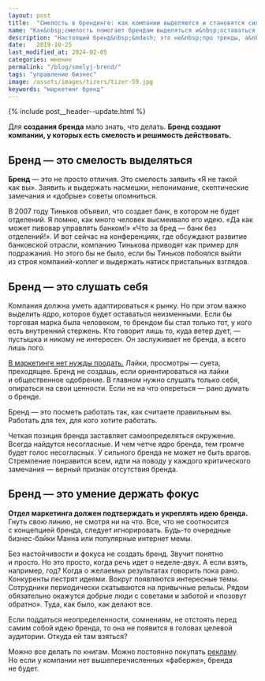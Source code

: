 ```yaml
---
layout: post
title:  "Смелость в брендинге: как компании выделяются и становятся сильнее"
name: "Как&nbsp;смелость помогает брендам выделяться и&nbsp;оставаться собой"
description: "Настоящий бренд&nbsp;&mdash; это не&nbsp;про тренды, а&nbsp;про смелость идти своим путём. Разбираем, почему компании, которые не&nbsp;боятся выделяться, привлекают клиентов и&nbsp;меняют рынок."
date:   2019-10-25
last_modified_at: 2024-02-05
categories: мнение
permalink: "/blog/smelyj-brend/"
tags: "управление бизнес"
image: /assets/images/tizers/tizer-59.jpg
keywords: "маркетинг бренд"
---
```



{% include post__header--update.html %}

<p>Для <b>создания бренда</b> мало знать, что делать. <strong>Бренд создают компании, у&nbsp;которых есть смелость и&nbsp;решимость действовать.</strong></p>

<section class="row-gap--m">
<h2 class="section__title h1 bold ">Бренд&nbsp;— это смелость выделяться</h2>
<p><b>Бренд</b>&nbsp;— это не&nbsp;просто отличия. Это смелость заявить «Я&nbsp;не&nbsp;такой как&nbsp;вы». Заявить и&nbsp;выдержать насмешки, непонимание, скептические замечания и&nbsp;«добрые» советы опомниться.</p>
<p>В&nbsp;2007 году Тиньков объявил, что создает банк, в&nbsp;котором не&nbsp;будет отделений. Я&nbsp;помню, как много человек высмеивало его идею. «Да&nbsp;как может пивовар управлять банком!» «Что за&nbsp;бред&nbsp;— банк без отделений!». И&nbsp;вот сейчас на&nbsp;конференциях, где обсуждают развитие банковской отрасли, компанию Тинькова приводят как пример для подражания. Но&nbsp;этого&nbsp;бы не&nbsp;было, если&nbsp;бы Тиньков побоялся выйти из&nbsp;строя компаний-коллег и&nbsp;выдержать натиск пристальных взглядов.</p>
</section>

<section class="row-gap--m">
<h2 class="section__title h1 bold ">Бренд&nbsp;— это слушать себя</h2>
<p>Компания должна уметь адаптироваться к&nbsp;рынку. Но&nbsp;при этом важно выделить ядро, которое будет оставаться неизменными. Если&nbsp;бы торговая марка была человеком, то&nbsp;брендом&nbsp;бы стал только тот, у&nbsp;кого есть внутренний стержень. Кто говорит лишь&nbsp;то, куда ветер дует,&nbsp;— пустышка и&nbsp;никому не&nbsp;интересен. Он&nbsp;заслуживает не&nbsp;бренда, а&nbsp;всего лишь лого.</p>
<p><a class="link" href="/blog/marketing-bez-nuzhdy-prodat/">В&nbsp;маркетинге нет нужды продать.</a> Лайки, просмотры&nbsp;— суета, прeходящее. Бренд не&nbsp;создашь, если ориентироваться на&nbsp;лайки и&nbsp;общественное одобрение. В&nbsp;главном нужно слушать только себя, опираться на&nbsp;свои ценности. Если не&nbsp;на&nbsp;что опереться&nbsp;— рано думать о&nbsp;бренде.</p>
<p class="post__note h2">
Бренд&nbsp;— это посметь работать так, как считаете правильным&nbsp;вы. Работать для тех, для кого хотите работать.</p>
<p>Четкая позиция бренда заставляет самоопределяться окружение. Всегда найдутся несогласные. И&nbsp;чем четче ядро бренда, тем громче будет голос несогласных. У&nbsp;сильного бренда не&nbsp;может не&nbsp;быть врагов. Стремление понравится всем, идти на&nbsp;поводу у&nbsp;каждого критического замечания&nbsp;— верный признак отсутствия бренда.</p>
</section>

<section class="row-gap--m">
<h2 class="section__title h1 bold ">Бренд&nbsp;— это умение держать фокус</h2>
<p><strong>Отдел маркетинга должен подтверждать и&nbsp;укреплять идею бренда.</strong> Гнуть свою линию, не&nbsp;смотря ни&nbsp;на&nbsp;что. Все, что не&nbsp;соотносится с&nbsp;концепцией бренда, следует игнорировать. Будь-то очередные бизнес-байки Манна или популярные интернет мемы.</p>
<p>Без настойчивости и&nbsp;фокуса не&nbsp;создать бренд. Звучит понятно и&nbsp;просто. Но&nbsp;это просто, когда речь идет о&nbsp;неделе-двух. А&nbsp;если взять, например, год? Когда о&nbsp;желаемых результатах говорить пока рано. Конкуренты пестрят идеями. Вокруг появляются интересные темы. Сотрудники периодически скатываются на&nbsp;привычные рельсы. Рядом обязательно окажутся добрые люди с&nbsp;советами и&nbsp;заботой и&nbsp;«позовут обратно». Туда, как было, как делают все.</p>
<p>Если поддаться неопределенности, сомнениям, не&nbsp;отстоять перед самим собой идею бренда, то&nbsp;она не&nbsp;появится в&nbsp;головах целевой аудитории. Откуда ей&nbsp;там взяться?</p>
<p>Можно все делать по&nbsp;книгам. Можно постоянно покупать <a class="link" href="/blog/kak-reklamu-podrujit-s-potrebitelyami/">рекламу</a>. Но&nbsp;если у&nbsp;компании нет вышеперечисленных «фаберже», бренда не&nbsp;будет.</p>
</section>
